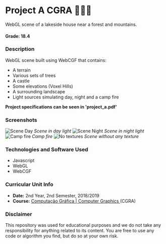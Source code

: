 # Project A CGRA :evergreen_tree::house_with_garden::evergreen_tree:
WebGL scene of a lakeside house near a forest and mountains.


#### Grade: 18.4


### Description
WebGL scene built using WebCGF that contains:
* A terrain
* Various sets of trees
* A castle
* Some elevations (Voxel Hills)
* A surrounding landscape
* Light sources simulating day, night and a camp fire

**Project specifications can be seen in 'project_a.pdf'**

### Screenshots
![Scene Day](https://github.com/GambuzX/Project_A/blob/master/screenshots/day.png) *Scene in day light*
![Scene Night](https://github.com/GambuzX/Project_A/blob/master/screenshots/night.png) *Scene in night light*
![Camp fire](https://github.com/GambuzX/Project_A/blob/master/screenshots/campfire.png) *Camp fire*
![No textures](https://github.com/GambuzX/Project_A/blob/master/screenshots/notextures.png) *Scene without any texture*


### Technologies and Software Used
* Javascript
* WebGL
* WebCGF

### Curricular Unit Info
* **Date:** 2nd Year, 2nd Semester, 2018/2019
* **Course:** [Computação Gráfica | Computer Graphics ](https://sigarra.up.pt/feup/en/UCURR_GERAL.FICHA_UC_VIEW?pv_ocorrencia_id=419996 "CGRA") (CGRA)

### Disclaimer 
This repository was used for educational purposes and we do not take any responsibility for anything related to its content. You are free to use any code or algorithm you find, but do so at your own risk.
